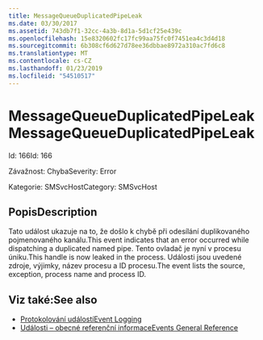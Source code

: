 ```yaml
---
title: MessageQueueDuplicatedPipeLeak
ms.date: 03/30/2017
ms.assetid: 743db7f1-32cc-4a3b-8d1a-5d1cf25e439c
ms.openlocfilehash: 15e8320602fc17fc99aa75fc0f7451ea4c3d4d18
ms.sourcegitcommit: 6b308cf6d627d78ee36dbbae8972a310ac7fd6c8
ms.translationtype: MT
ms.contentlocale: cs-CZ
ms.lasthandoff: 01/23/2019
ms.locfileid: "54510517"
---
```

# <a name="messagequeueduplicatedpipeleak"></a><span data-ttu-id="97059-102">MessageQueueDuplicatedPipeLeak</span><span class="sxs-lookup"><span data-stu-id="97059-102">MessageQueueDuplicatedPipeLeak</span></span>
<span data-ttu-id="97059-103">Id: 166</span><span class="sxs-lookup"><span data-stu-id="97059-103">Id: 166</span></span>  
  
 <span data-ttu-id="97059-104">Závažnost: Chyba</span><span class="sxs-lookup"><span data-stu-id="97059-104">Severity: Error</span></span>  
  
 <span data-ttu-id="97059-105">Kategorie: SMSvcHost</span><span class="sxs-lookup"><span data-stu-id="97059-105">Category: SMSvcHost</span></span>  
  
## <a name="description"></a><span data-ttu-id="97059-106">Popis</span><span class="sxs-lookup"><span data-stu-id="97059-106">Description</span></span>  
 <span data-ttu-id="97059-107">Tato událost ukazuje na to, že došlo k chybě při odesílání duplikovaného pojmenovaného kanálu.</span><span class="sxs-lookup"><span data-stu-id="97059-107">This event indicates that an error occurred while dispatching a duplicated named pipe.</span></span> <span data-ttu-id="97059-108">Tento ovladač je nyní v procesu úniku.</span><span class="sxs-lookup"><span data-stu-id="97059-108">This handle is now leaked in the process.</span></span> <span data-ttu-id="97059-109">Události jsou uvedené zdroje, výjimky, název procesu a ID procesu.</span><span class="sxs-lookup"><span data-stu-id="97059-109">The event lists the source, exception, process name and process ID.</span></span>  
  
## <a name="see-also"></a><span data-ttu-id="97059-110">Viz také:</span><span class="sxs-lookup"><span data-stu-id="97059-110">See also</span></span>
- [<span data-ttu-id="97059-111">Protokolování událostí</span><span class="sxs-lookup"><span data-stu-id="97059-111">Event Logging</span></span>](../../../../../docs/framework/wcf/diagnostics/event-logging/index.md)
- [<span data-ttu-id="97059-112">Události – obecné referenční informace</span><span class="sxs-lookup"><span data-stu-id="97059-112">Events General Reference</span></span>](../../../../../docs/framework/wcf/diagnostics/event-logging/events-general-reference.md)

